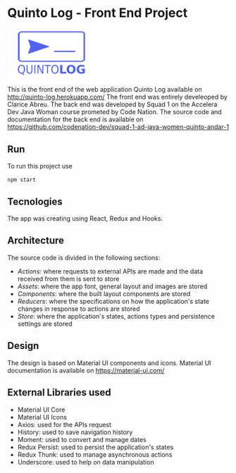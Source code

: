 # Quinto Log - Front End Project
<img src="https://github.com/clariceabreu/FrontendQuintoLog/blob/master/public/logo-quintolog.png?raw=true" alt="logo" width="200"/>

This is the front end of the web application Quinto Log available on http://quinto-log.herokuapp.com/
The front end was entirely develeoped by Clarice Abreu.
The back end was developed by Squad 1 on the Accelera Dev Java Woman course prometed by Code Nation. The source code and documentation for the back end is available on https://github.com/codenation-dev/squad-1-ad-java-women-quinto-andar-1

## Run
To run this project use 
```
npm start
```

## Tecnologies
The app was creating using React, Redux and Hooks.

## Architecture
The source code is divided in the following sections:
* *Actions*: where requests to external APIs are made and the data received from them is sent to store
* *Assets*: where the app font, general layout and images are stored
* *Components*: where the built layout components are stored
* *Reducers*: where the specifications on how the application's state changes in response to actions are stored
* *Store*: where the application's states, actions types and persistence settings are stored

## Design
The design is based on Material UI components and icons.
Material UI documentation is available on https://material-ui.com/

## External Libraries used
* Material UI Core
* Material UI Icons
* Axios: used for the APIs request
* History: used to save navigation history
* Moment: used to convert and manage dates 
* Redux Persist: used to persist the application's states
* Redux Thunk: used to manage asynchronous actions
* Underscore: used to help on data manipulation



